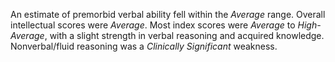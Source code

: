 An estimate of premorbid verbal ability fell within the _Average_ range.
Overall intellectual scores were _Average_.
Most index scores were _Average_ to _High-Average_, with a slight strength in verbal reasoning and acquired knowledge.
Nonverbal/fluid reasoning was a _Clinically Significant_ weakness.
